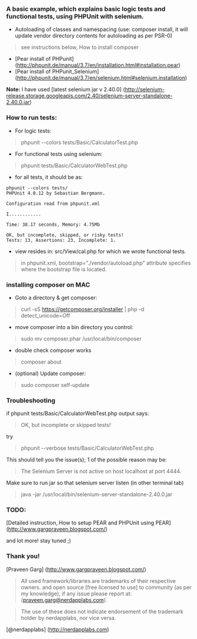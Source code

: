### A basic example, which explains basic logic tests and functional tests, using PHPUnit with selenium.

* Autoloading of classes and namespacing (use: composer install, it will update vendor directory contents for autoloading as per PSR-0)

> see instructions below, How to install composer

* [Pear install of PHPunit] (http://phpunit.de/manual/3.7/en/installation.html#installation.pear)
* [Pear install of PHPunit_Selenium] (http://phpunit.de/manual/3.7/en/selenium.html#selenium.installation)

__Note:__ I have used [latest selenium jar v 2.40.0] (http://selenium-release.storage.googleapis.com/2.40/selenium-server-standalone-2.40.0.jar)

### How to run tests:

* For logic tests:

> phpunit --colors tests/Basic/CalculatorTest.php

* For functional tests using selenium:

> phpunit tests/Basic/CalculatorWebTest.php

* for all tests, it should be as:

```
phpunit --colors tests/
PHPUnit 4.0.12 by Sebastian Bergmann.

Configuration read from phpunit.xml

I............

Time: 38.17 seconds, Memory: 4.75Mb

OK, but incomplete, skipped, or risky tests!
Tests: 13, Assertions: 23, Incomplete: 1.
```

* view resides in: src/View/cal.php for which we wrote functional tests.

> in phpunit.xml, bootstrap="./vendor/autoload.php" attribute specifies where the bootstrap
> file is located.

### installing composer on MAC

* Goto a directory & get composer:

> curl -sS https://getcomposer.org/installer | php -d detect_unicode=Off

* move composer into a bin directory you control:

> sudo mv composer.phar /usr/local/bin/composer

* double check composer works

> composer about

* (optional) Update composer:

> sudo composer self-update


### Troubleshooting

if phpunit tests/Basic/CalculatorWebTest.php output says:

> OK, but incomplete or skipped tests!

try

> phpunit --verbose tests/Basic/CalculatorWebTest.php

This should tell you the issue(s); 1 of the possible reason may be:

> The Selenium Server is not active on host localhost at port 4444.

Make sure to run jar so that selenium server listen (in other terminal tab)

> java -jar /usr/local/bin/selenium-server-standalone-2.40.0.jar


### TODO:

[Detailed instruction, How to setup PEAR and PHPUnit using PEAR] (http://www.gargpraveen.blogspot.com/)

and lot more! stay tuned ;)

### Thank you!

[Praveen Garg] (http://www.gargpraveen.blogspot.com/)

> All used framework/libraries are trademarks of their respective owners. and open source
> [free licensed to use] to community (as per my knowledge), if any issue please report at:
> (praveen.garg@nerdapplabs.com).

> The use of these does not indicate endorsement of the trademark holder by nerdapplabs,
> nor vice versa.


[@nerdapplabs] (http://nerdapplabs.com)